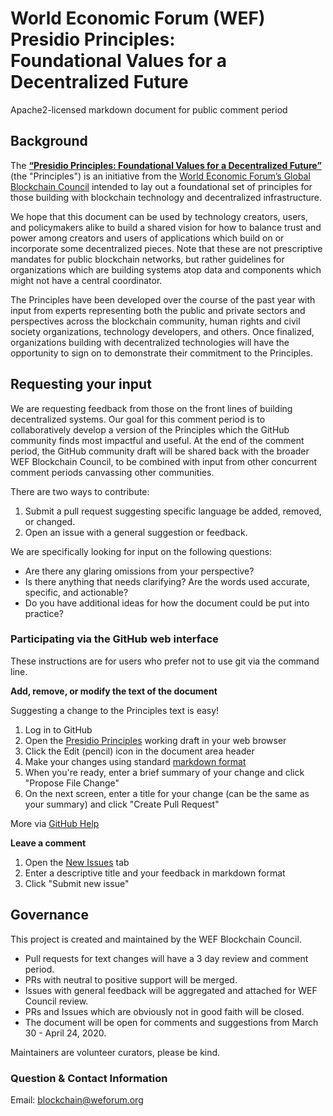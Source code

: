 # World Economic Forum (WEF) Presidio Principles: <br> Foundational Values for a Decentralized Future

Apache2-licensed markdown document for public comment period 

## Background
The [**“Presidio Principles: Foundational Values for a Decentralized Future”**](https://github.com/WEF-Blockchain/Presidio-Principles/blob/master/presidio-principles.md) (the "Principles") is an initiative from the [World Economic Forum’s Global Blockchain Council](https://www.weforum.org/platforms/shaping-the-future-of-technology-governance-blockchain-and-distributed-ledger-technologies) intended to lay out a foundational set of principles for those building with blockchain technology and decentralized infrastructure. 

We hope that this document can be used by technology creators, users, and policymakers alike to build a shared vision for how to balance trust and power among creators and users of applications which build on or incorporate some decentralized pieces. Note that these are not prescriptive mandates for public blockchain networks, but rather guidelines for organizations which are building systems atop data and components which might not have a central coordinator.

The Principles have been developed over the course of the past year with input from experts representing both the public and private sectors and perspectives across the blockchain community, human rights and civil society organizations, technology developers, and others.  Once finalized, organizations building with decentralized technologies will have the opportunity to sign on to demonstrate their commitment to the Principles.

## Requesting your input
We are requesting feedback from those on the front lines of building decentralized systems. Our goal for this comment period is to collaboratively develop a version of the Principles which the GitHub community finds most impactful and useful. At the end of the comment period, the GitHub community draft will be shared back with the broader WEF Blockchain Council, to be combined with input from other concurrent comment periods canvassing other communities.  

There are two ways to contribute:
1.  Submit a pull request suggesting specific language be added, removed, or changed. 
1.  Open an issue with a general suggestion or feedback. 

We are specifically looking for input on the following questions:
*  Are there any glaring omissions from your perspective? 
*  Is there anything that needs clarifying? Are the words used accurate, specific, and actionable?
*  Do you have additional ideas for how the document could be put into practice?

### Participating via the GitHub web interface 

These instructions are for users who prefer not to use git via the command line.

**Add, remove, or modify the text of the document**

Suggesting a change to the Principles text is easy!

1.  Log in to GitHub
1.  Open the [Presidio Principles](https://github.com/WEF-Blockchain/Presidio-Principles/blob/master/presidio-principles.md) working draft in your web browser
1.  Click the Edit (pencil) icon in the document area header
1.  Make your changes using standard [markdown format](https://www.markdownguide.org/cheat-sheet/)
1.  When you're ready, enter a brief summary of your change and click "Propose File Change"
1.  On the next screen, enter a title for your change (can be the same as your summary) and click "Create Pull Request"

More via [GitHub Help](https://help.github.com/en/github/managing-files-in-a-repository/editing-files-in-another-users-repository)

**Leave a comment**
1.  Open the [New Issues](https://github.com/WEF-Blockchain/Presidio-Principles/issues) tab
1.  Enter a descriptive title and your feedback in markdown format
1.  Click "Submit new issue"

## Governance

This project is created and maintained by the WEF Blockchain Council. 
*  Pull requests for text changes will have a 3 day review and comment period. 
*  PRs with neutral to positive support will be merged.
*  Issues with general feedback will be aggregated and attached for WEF Council review.
*  PRs and Issues which are obviously not in good faith will be closed.
*  The document will be open for comments and suggestions from March 30 - April 24, 2020.

Maintainers are volunteer curators, please be kind. 

### Question & Contact Information
Email: blockchain@weforum.org
